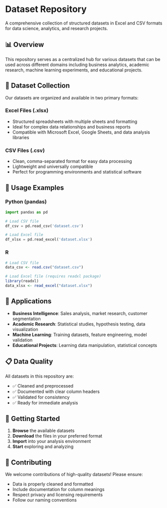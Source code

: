 # Dataset Repository

A comprehensive collection of structured datasets in Excel and CSV formats for data science, analytics, and research projects.

## 📊 Overview

This repository serves as a centralized hub for various datasets that can be used across different domains including business analytics, academic research, machine learning experiments, and educational projects.

## 📁 Dataset Collection

Our datasets are organized and available in two primary formats:

### Excel Files (.xlsx)
- Structured spreadsheets with multiple sheets and formatting
- Ideal for complex data relationships and business reports
- Compatible with Microsoft Excel, Google Sheets, and data analysis libraries

### CSV Files (.csv)
- Clean, comma-separated format for easy data processing
- Lightweight and universally compatible
- Perfect for programming environments and statistical software

## 🔧 Usage Examples

### Python (pandas)
```python
import pandas as pd

# Load CSV file
df_csv = pd.read_csv('dataset.csv')

# Load Excel file
df_xlsx = pd.read_excel('dataset.xlsx')
```

### R
```r
# Load CSV file
data_csv <- read.csv("dataset.csv")

# Load Excel file (requires readxl package)
library(readxl)
data_xlsx <- read_excel("dataset.xlsx")
```

## 🎯 Applications

- **Business Intelligence**: Sales analysis, market research, customer segmentation
- **Academic Research**: Statistical studies, hypothesis testing, data visualization
- **Machine Learning**: Training datasets, feature engineering, model validation
- **Educational Projects**: Learning data manipulation, statistical concepts

## 📋 Data Quality

All datasets in this repository are:
- ✅ Cleaned and preprocessed
- ✅ Documented with clear column headers
- ✅ Validated for consistency
- ✅ Ready for immediate analysis

## 🚀 Getting Started

1. **Browse** the available datasets
2. **Download** the files in your preferred format
3. **Import** into your analysis environment
4. **Start** exploring and analyzing

## 🤝 Contributing

We welcome contributions of high-quality datasets! Please ensure:
- Data is properly cleaned and formatted
- Include documentation for column meanings
- Respect privacy and licensing requirements
- Follow our naming conventions